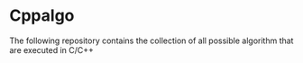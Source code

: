 # Cppalgo
The following repository contains the collection of all possible algorithm that are executed in C/C++
